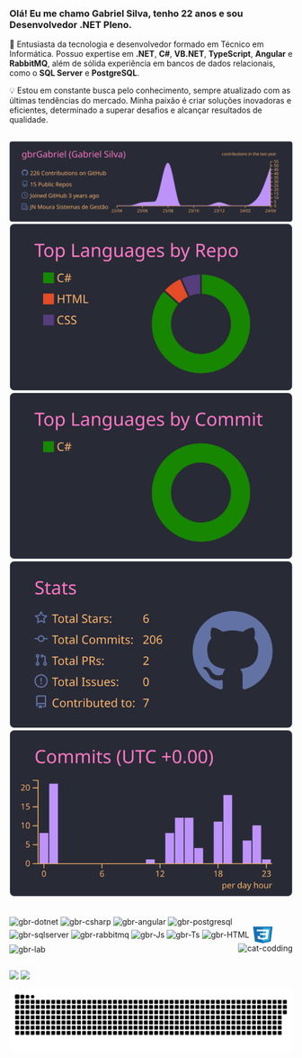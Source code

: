 ### Olá! Eu me chamo Gabriel Silva, tenho 22 anos e sou Desenvolvedor .NET Pleno.
🚀 Entusiasta da tecnologia e desenvolvedor formado em Técnico em Informática. Possuo expertise em **.NET**, **C#**, **VB.NET**, **TypeScript**, **Angular** e **RabbitMQ**, além de sólida experiência em bancos de dados relacionais, como o **SQL Server** e **PostgreSQL**.

💡 Estou em constante busca pelo conhecimento, sempre atualizado com as últimas tendências do mercado. Minha paixão é criar soluções inovadoras e eficientes, determinado a superar desafios e alcançar resultados de qualidade.


##
 <div>
  
[![](https://raw.githubusercontent.com/gbrGabriel/gbrGabriel/main/profile-summary-card-output/dracula/0-profile-details.svg)](https://github.com/vn7n24fzkq/github-profile-summary-cards)
[![](https://raw.githubusercontent.com/gbrGabriel/gbrGabriel/main/profile-summary-card-output/dracula/1-repos-per-language.svg)](https://github.com/vn7n24fzkq/github-profile-summary-cards) [![](https://raw.githubusercontent.com/gbrGabriel/gbrGabriel/main/profile-summary-card-output/dracula/2-most-commit-language.svg)](https://github.com/vn7n24fzkq/github-profile-summary-cards)
[![](https://raw.githubusercontent.com/gbrGabriel/gbrGabriel/main/profile-summary-card-output/dracula/3-stats.svg)](https://github.com/vn7n24fzkq/github-profile-summary-cards) [![](https://raw.githubusercontent.com/gbrGabriel/gbrGabriel/main/profile-summary-card-output/dracula/4-productive-time.svg)](https://github.com/vn7n24fzkq/github-profile-summary-cards)

</div>
   
  <div style="display: inline_block"><br>
  <img align="center" alt="gbr-dotnet" height="30" width="30" src="https://www.svgrepo.com/show/376369/dotnet.svg">
  <img align="center" alt="gbr-csharp" height="30" width="30" src="https://www.svgrepo.com/show/452184/csharp.svg">
  <img align="center" alt="gbr-angular" height="30" width="40" src="https://www.svgrepo.com/show/452156/angular.svg">
  <img align="center" alt="gbr-postgresql" height="30" width="40" src="https://www.svgrepo.com/show/354200/postgresql.svg">
  <img align="center" alt="gbr-sqlserver" height="30" width="40" src="https://www.svgrepo.com/show/473725/microsoftsqlserver.svg">
  <img align="center" alt="gbr-rabbitmq" height="30" width="40" src="https://www.svgrepo.com/show/354250/rabbitmq-icon.svg">
  <img align="center" alt="gbr-Js" height="30" width="40" src="https://www.svgrepo.com/show/349419/javascript.svg">
  <img align="center" alt="gbr-Ts" height="30" width="40" src="https://www.svgrepo.com/show/374146/typescript-official.svg">
  <img align="center" alt="gbr-HTML" height="30" width="40" src="https://cdn.worldvectorlogo.com/logos/html-1.svg">
  <img align="center" alt="gbr-CSS" height="30" width="40" src="https://raw.githubusercontent.com/devicons/devicon/master/icons/css3/css3-original.svg">
  <img align="center" alt="gbr-lab" height="30" width="40" src="https://www.svgrepo.com/show/431690/git-lab.svg">

  <img align="right" alt="cat-codding" src="https://media.tenor.com/images/56074b63a3b147fe7ac2ff71d3e9fc26/tenor.gif">
</div>
 
 ##
 
  <div>
  <a href = "gabrielgbr.contato@gmail.com"><img src="https://img.shields.io/badge/Gmail-D14836?style=for-the-badge&logo=gmail&logoColor=white" target="_blank"></a>
  <a href="https://www.linkedin.com/in/gbrgabriel" target="_blank"><img src="https://img.shields.io/badge/-LinkedIn-%230077B5?style=for-the-badge&logo=linkedin&logoColor=white" target="_blank"></a> 
  </div  
   
  ##
   
  ![Snake animation](https://github.com/gbrGabriel/gbrGabriel/blob/output/github-contribution-grid-snake.svg)
